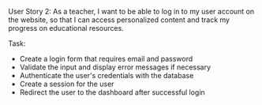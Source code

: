 User Story 2:
As a teacher, I want to be able to log in to my user account on the website, so that I can access personalized content and track my progress on educational resources.

Task:
* Create a login form that requires email and password
* Validate the input and display error messages if necessary
* Authenticate the user's credentials with the database
* Create a session for the user
* Redirect the user to the dashboard after successful login
